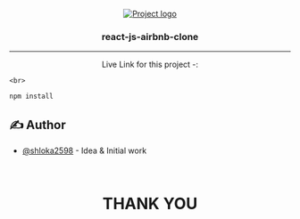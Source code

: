 <p align="center">
  <a href="" rel="noopener">
 <img src="http://shlokatech.in/img/me.png" alt="Project logo"></a>
</p>
<h3 align="center">react-js-airbnb-clone</h3>

<div align="center">



</div>

---

<p align="center"> Live Link for this project -: 

    <br> 
</p>


```
npm install
```

## ✍️ Author <a name = "authors"></a>

- [@shloka2598](https://github.com/shloka2598) - Idea & Initial work

<br>

<h1 align="center">THANK YOU</h1>

